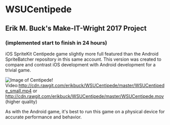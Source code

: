 # WSUCentipede
## Erik M. Buck's Make-IT-Wright 2017 Project 
### (implemented start to finish in 24 hours)
iOS SpriteKit Centipede game slightly more full featured than the Android SpriteBatcher repository in this same account. This version was created to compare and contrast iOS development with Android development for a trivial game.

![Image of Centipede](http://cdn.rawgit.com/erikbuck/WSUCentipede/master/WSUCentipedeScreenshot.png)! Video:http://cdn.rawgit.com/erikbuck/WSUCentipede/master/WSUCentipede_small.mp4 or http://cdn.rawgit.com/erikbuck/WSUCentipede/master/WSUCentipede.mov (higher quality)

As with the Android game, it's best to run this game on a physical device for accurate performance and behavior.
